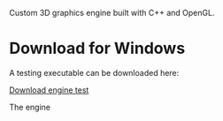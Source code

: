Custom 3D graphics engine built with C++ and OpenGL. 

# Download for Windows
A testing executable can be downloaded here:

[Download engine test](https://raw.github.com/mwaltman/TextSplit/master/TextSplit.Latest.Version.zip)

The engine 
